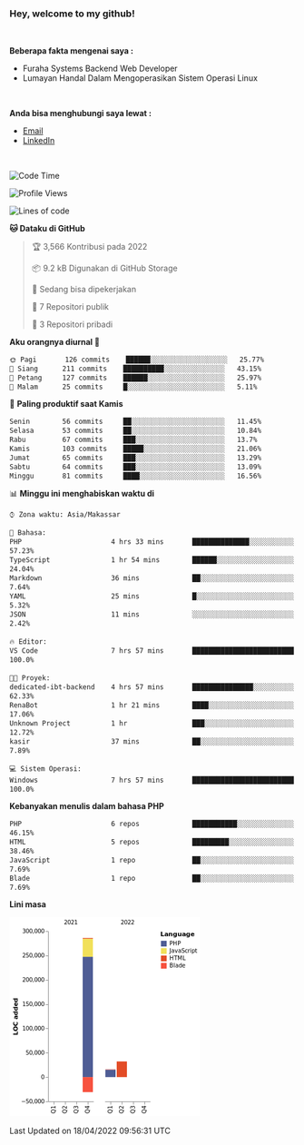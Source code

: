 <h3>Hey, welcome to my github!</h3>

<br>

<p><strong>Beberapa fakta mengenai saya :</strong></p>

<ul>
  <li>Furaha Systems Backend Web Developer</li>
  <li>Lumayan Handal Dalam Mengoperasikan Sistem Operasi Linux</li>
</ul>

<br>

<p><strong>Anda bisa menghubungi saya lewat :</strong></p>

<ul>
  <li><a href="mailto:renaldiapriyanto419@gmail.com">Email</a></li>
  <li><a href="https://www.linkedin.com/in/renaldi-kadang-314314206/">LinkedIn</a></li>
</ul>

<br>

<!--START_SECTION:waka-->
![Code Time](http://img.shields.io/badge/Code%20Time-83%20hrs%2035%20mins-blue)

![Profile Views](http://img.shields.io/badge/Profil%20dilihat-2-blue)

![Lines of code](https://img.shields.io/badge/Sejak%20Hello%20World%20aku%20telah%20menulis-303%20Thousand%20baris%20kode-blue)

**🐱 Dataku di GitHub** 

> 🏆 3,566 Kontribusi pada 2022
 > 
> 📦 9.2 kB Digunakan di GitHub Storage 
 > 
> 💼 Sedang bisa dipekerjakan
 > 
> 📜 7 Repositori publik 
 > 
> 🔑 3 Repositori pribadi  
 > 
**Aku orangnya diurnal 🐤** 

```text
🌞 Pagi       126 commits    ██████░░░░░░░░░░░░░░░░░░░   25.77% 
🌆 Siang      211 commits    ██████████░░░░░░░░░░░░░░░   43.15% 
🌃 Petang     127 commits    ██████░░░░░░░░░░░░░░░░░░░   25.97% 
🌙 Malam      25 commits     █░░░░░░░░░░░░░░░░░░░░░░░░   5.11%

```
📅 **Paling produktif saat Kamis** 

```text
Senin        56 commits     ██░░░░░░░░░░░░░░░░░░░░░░░   11.45% 
Selasa       53 commits     ██░░░░░░░░░░░░░░░░░░░░░░░   10.84% 
Rabu         67 commits     ███░░░░░░░░░░░░░░░░░░░░░░   13.7% 
Kamis        103 commits    █████░░░░░░░░░░░░░░░░░░░░   21.06% 
Jumat        65 commits     ███░░░░░░░░░░░░░░░░░░░░░░   13.29% 
Sabtu        64 commits     ███░░░░░░░░░░░░░░░░░░░░░░   13.09% 
Minggu       81 commits     ████░░░░░░░░░░░░░░░░░░░░░   16.56%

```


📊 **Minggu ini menghabiskan waktu di** 

```text
⌚︎ Zona waktu: Asia/Makassar

💬 Bahasa: 
PHP                      4 hrs 33 mins       ██████████████░░░░░░░░░░░   57.23% 
TypeScript               1 hr 54 mins        ██████░░░░░░░░░░░░░░░░░░░   24.04% 
Markdown                 36 mins             ██░░░░░░░░░░░░░░░░░░░░░░░   7.64% 
YAML                     25 mins             █░░░░░░░░░░░░░░░░░░░░░░░░   5.32% 
JSON                     11 mins             ░░░░░░░░░░░░░░░░░░░░░░░░░   2.42%

🔥 Editor: 
VS Code                  7 hrs 57 mins       █████████████████████████   100.0%

🐱‍💻 Proyek: 
dedicated-ibt-backend    4 hrs 57 mins       ███████████████░░░░░░░░░░   62.33% 
RenaBot                  1 hr 21 mins        ████░░░░░░░░░░░░░░░░░░░░░   17.06% 
Unknown Project          1 hr                ███░░░░░░░░░░░░░░░░░░░░░░   12.72% 
kasir                    37 mins             ██░░░░░░░░░░░░░░░░░░░░░░░   7.89%

💻 Sistem Operasi: 
Windows                  7 hrs 57 mins       █████████████████████████   100.0%

```

**Kebanyakan menulis dalam bahasa PHP** 

```text
PHP                      6 repos             ███████████░░░░░░░░░░░░░░   46.15% 
HTML                     5 repos             █████████░░░░░░░░░░░░░░░░   38.46% 
JavaScript               1 repo              ██░░░░░░░░░░░░░░░░░░░░░░░   7.69% 
Blade                    1 repo              ██░░░░░░░░░░░░░░░░░░░░░░░   7.69%

```


**Lini masa**

![Chart not found](https://raw.githubusercontent.com/Sylent-Sys/Sylent-Sys/main/charts/bar_graph.png) 


 Last Updated on 18/04/2022 09:56:31 UTC
<!--END_SECTION:waka-->
